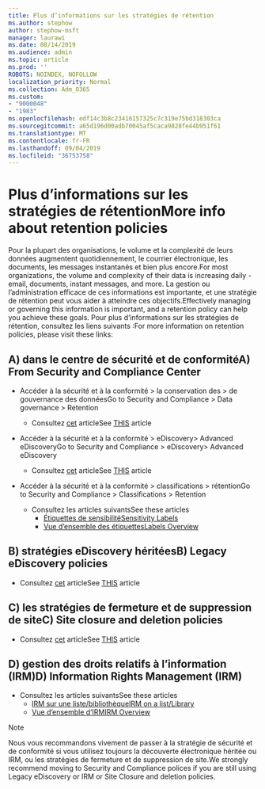 ```yaml
---
title: Plus d’informations sur les stratégies de rétention
ms.author: stephow
author: stephow-msft
manager: laurawi
ms.date: 08/14/2019
ms.audience: admin
ms.topic: article
ms.prod: ''
ROBOTS: NOINDEX, NOFOLLOW
localization_priority: Normal
ms.collection: Adm_O365
ms.custom:
- "9000048"
- "1983"
ms.openlocfilehash: edf14c3b8c23416157325c7c319e75bd318303ca
ms.sourcegitcommit: a65d196d00adb70045af5caca9828fe44b951f61
ms.translationtype: MT
ms.contentlocale: fr-FR
ms.lasthandoff: 09/04/2019
ms.locfileid: "36753758"
---
```

# <a name="more-info-about-retention-policies"></a><span data-ttu-id="2658a-102">Plus d’informations sur les stratégies de rétention</span><span class="sxs-lookup"><span data-stu-id="2658a-102">More info about retention policies</span></span>

<span data-ttu-id="2658a-103">Pour la plupart des organisations, le volume et la complexité de leurs données augmentent quotidiennement, le courrier électronique, les documents, les messages instantanés et bien plus encore.</span><span class="sxs-lookup"><span data-stu-id="2658a-103">For most organizations, the volume and complexity of their data is increasing daily - email, documents, instant messages, and more.</span></span> <span data-ttu-id="2658a-104">La gestion ou l’administration efficace de ces informations est importante, et une stratégie de rétention peut vous aider à atteindre ces objectifs.</span><span class="sxs-lookup"><span data-stu-id="2658a-104">Effectively managing or governing this information is important, and a retention policy can help you achieve these goals.</span></span> <span data-ttu-id="2658a-105">Pour plus d’informations sur les stratégies de rétention, consultez les liens suivants :</span><span class="sxs-lookup"><span data-stu-id="2658a-105">For more information on retention policies, please visit these links:</span></span>

## <a name="a-from-security-and-compliance-center"></a><span data-ttu-id="2658a-106">A) dans le centre de sécurité et de conformité</span><span class="sxs-lookup"><span data-stu-id="2658a-106">A) From Security and Compliance Center</span></span>

- <span data-ttu-id="2658a-107">Accéder à la sécurité et à la conformité > la conservation des > de gouvernance des données</span><span class="sxs-lookup"><span data-stu-id="2658a-107">Go to Security and Compliance > Data governance > Retention</span></span>
  - <span data-ttu-id="2658a-108">Consultez [cet](https://docs.microsoft.com/office365/securitycompliance/retention-policies) article</span><span class="sxs-lookup"><span data-stu-id="2658a-108">See [THIS](https://docs.microsoft.com/office365/securitycompliance/retention-policies) article</span></span>

- <span data-ttu-id="2658a-109">Accéder à la sécurité et à la conformité > eDiscovery> Advanced eDiscovery</span><span class="sxs-lookup"><span data-stu-id="2658a-109">Go to Security and Compliance > eDiscovery> Advanced eDiscovery</span></span> 
  - <span data-ttu-id="2658a-110">Consultez [cet](https://docs.microsoft.com/office365/securitycompliance/ediscovery-cases) article</span><span class="sxs-lookup"><span data-stu-id="2658a-110">See [THIS](https://docs.microsoft.com/office365/securitycompliance/ediscovery-cases) article</span></span>

- <span data-ttu-id="2658a-111">Accéder à la sécurité et à la conformité > classifications > rétention</span><span class="sxs-lookup"><span data-stu-id="2658a-111">Go to Security and Compliance > Classifications > Retention</span></span>
  - <span data-ttu-id="2658a-112">Consultez les articles suivants</span><span class="sxs-lookup"><span data-stu-id="2658a-112">See these articles</span></span>
    - [<span data-ttu-id="2658a-113">Étiquettes de sensibilité</span><span class="sxs-lookup"><span data-stu-id="2658a-113">Sensitivity Labels</span></span>](https://docs.microsoft.com/office365/securitycompliance/sensitivity-labels)
    - [<span data-ttu-id="2658a-114">Vue d’ensemble des étiquettes</span><span class="sxs-lookup"><span data-stu-id="2658a-114">Labels Overview</span></span>](https://docs.microsoft.com/office365/securitycompliance/labels)

## <a name="b-legacy-ediscovery-policies"></a><span data-ttu-id="2658a-115">B) stratégies eDiscovery héritées</span><span class="sxs-lookup"><span data-stu-id="2658a-115">B) Legacy eDiscovery policies</span></span>

- <span data-ttu-id="2658a-116">Consultez [cet](https://support.office.com/article/Set-up-an-eDiscovery-Center-in-SharePoint-Online-A18F8975-AA7F-43B4-A7D6-001D14744D8E) article</span><span class="sxs-lookup"><span data-stu-id="2658a-116">See [THIS](https://support.office.com/article/Set-up-an-eDiscovery-Center-in-SharePoint-Online-A18F8975-AA7F-43B4-A7D6-001D14744D8E) article</span></span>

## <a name="c-site-closure-and-deletion-policies"></a><span data-ttu-id="2658a-117">C) les stratégies de fermeture et de suppression de site</span><span class="sxs-lookup"><span data-stu-id="2658a-117">C) Site closure and deletion policies</span></span>

- <span data-ttu-id="2658a-118">Consultez [cet](https://support.office.com/article/Use-policies-for-site-closure-and-deletion-A8280D82-27FD-48C5-9ADF-8A5431208BA5) article</span><span class="sxs-lookup"><span data-stu-id="2658a-118">See [THIS](https://support.office.com/article/Use-policies-for-site-closure-and-deletion-A8280D82-27FD-48C5-9ADF-8A5431208BA5) article</span></span>  

## <a name="d-information-rights-management-irm"></a><span data-ttu-id="2658a-119">D) gestion des droits relatifs à l’information (IRM)</span><span class="sxs-lookup"><span data-stu-id="2658a-119">D) Information Rights Management (IRM)</span></span>

- <span data-ttu-id="2658a-120">Consultez les articles suivants</span><span class="sxs-lookup"><span data-stu-id="2658a-120">See these articles</span></span>
  - [<span data-ttu-id="2658a-121">IRM sur une liste/bibliothèque</span><span class="sxs-lookup"><span data-stu-id="2658a-121">IRM on a list/Library</span></span>](https://support.office.com/article/apply-information-rights-management-to-a-list-or-library-3bdb5c4e-94fc-4741-b02f-4e7cc3c54aa1)
  - [<span data-ttu-id="2658a-122">Vue d’ensemble d’IRM</span><span class="sxs-lookup"><span data-stu-id="2658a-122">IRM Overview</span></span>](https://support.office.com/article/create-and-apply-information-management-policies-eb501fe9-2ef6-4150-945a-65a6451ee9e9)

> [!Note]
> <span data-ttu-id="2658a-123">Nous vous recommandons vivement de passer à la stratégie de sécurité et de conformité si vous utilisez toujours la découverte électronique héritée ou IRM, ou les stratégies de fermeture et de suppression de site.</span><span class="sxs-lookup"><span data-stu-id="2658a-123">We strongly recommend moving to Security and Compliance polices if you are still using Legacy eDiscovery or IRM or Site Closure and deletion policies.</span></span>
